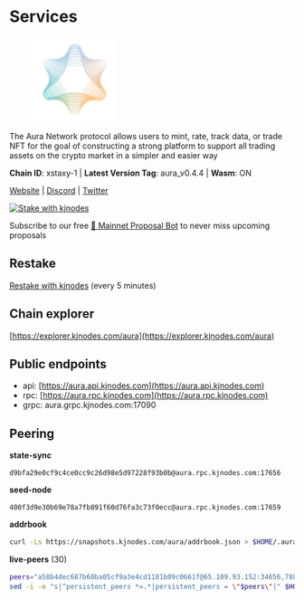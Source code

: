 # Services

<figure><img src="https://raw.githubusercontent.com/kj89/cosmos-images/main/logos/aura.png" width="150" alt=""><figcaption></figcaption></figure>

The Aura Network protocol allows users to mint, rate, track data,  or trade NFT for the goal of constructing a strong platform to  support all trading assets on the crypto market in a simpler and easier way

**Chain ID**: xstaxy-1 | **Latest Version Tag**: aura_v0.4.4 | **Wasm**: ON

[Website](https://aura.network) | [Discord](https://discord.gg/hpvF5QcWRf) | [Twitter](https://twitter.com/AuraNetworkHQ)

[![Stake with kjnodes](https://i.ibb.co/cr44Q8j/button-stake-with-kjnodes.png)](https://restake.app/aura/auravaloper17q4k3j6kcslrcuxtj9mxdcgez7kw7jdma8ykjs)

Subscribe to our free [🤖 Mainnet Proposal Bot](https://t.me/kjnodes_proposal_bot) to never miss upcoming proposals

## Restake

[Restake with kjnodes](https://restake.app/aura/auravaloper17q4k3j6kcslrcuxtj9mxdcgez7kw7jdma8ykjs) (every 5 minutes)
## Chain explorer
[https://explorer.kjnodes.com/aura](https://explorer.kjnodes.com/aura)

## Public endpoints

* api: [https://aura.api.kjnodes.com](https://aura.api.kjnodes.com)
* rpc: [https://aura.rpc.kjnodes.com](https://aura.rpc.kjnodes.com)
* grpc: aura.grpc.kjnodes.com:17090

## Peering

**state-sync**

```text
d9bfa29e0cf9c4ce0cc9c26d98e5d97228f93b0b@aura.rpc.kjnodes.com:17656
```

**seed-node**

```text
400f3d9e30b69e78a7fb891f60d76fa3c73f0ecc@aura.rpc.kjnodes.com:17659
```

**addrbook**
```bash
curl -Ls https://snapshots.kjnodes.com/aura/addrbook.json > $HOME/.aura/config/addrbook.json
```

**live-peers** (30)
```bash
peers="a58b4dec687b60ba05cf9a3e4cd1181b09c0661f@65.109.93.152:34656,7885a9e940b45b9a2183488ca3a901b043b6ed67@144.76.40.53:21756,0179528068da0dfaf61005cf5aa28793ca42b129@85.25.74.163:26656,34d759895c5a451488db34c686e74cb954d86723@65.108.135.212:26656,abb367c73ef28fc90f5071e1258a23c0e5be17cd@103.107.183.89:26656,a859027129ee2524b57c43b9ecbe3bcc4d120efb@195.3.222.183:26656,10b4cb9cbd7d3dae1aacc97355c1269ce5e36c57@93.190.141.68:21056,670c0c23a1196e706e058133fbbb156f7f33b352@5.9.95.147:26656,5e87d03a29ceca5e376e55588d9b099bb5d9524f@144.202.72.17:25656,dce07d176e5ba4cfdc7b806eb80eabab162a09d0@45.76.213.229:26656,dc9c2ab4055a2ef8ddca435e9d8c120969562f98@194.247.13.139:26656,ddad7ae9754de0a474a7bb14f063a17d0fbcf510@107.155.65.7:26656,fa474fe8f7159c9699fb39acb2925702f0474502@141.95.157.139:10156,3e7ef25f1c9829351936884618659167400eb0f1@142.132.149.171:26656,b6a0d0d030f35ffffcfe92e72ea13933c1adbe62@116.202.174.253:21656,a19b89ebbf7331f435b8ef100ce501d2377922ea@209.126.116.182:26656,0599779759ed60e12ed39a94cd02d303ba10d591@95.214.52.174:36656,ee5dcdba835ca45249e13955da89257d67064548@142.44.213.82:7530,f43c7c9a194ee5a97665a9aad8f887fdbb75e4ca@65.109.225.86:46656,3e05f2b0fdd750511dbff9d3f6a47d3bc3d4b1f0@141.95.204.81:61456,ed15ae05f17dd4e672eec0a96c38364d063b68dc@65.108.6.45:60756,63a90346040657406ddc48a2679e3bfbe17f717a@65.108.195.29:51656,a60a9f3400cb978b313ad5a47d59f6c518ef2a04@3.135.201.61:26656,fc3357ab9ebd2e9530177848187e870b7404ed8e@185.246.84.196:21656,1584b3aa3969def4a9f70555b3b442d334053e94@148.113.159.22:10156,dd6474ec049a264abd25248f0fd9178058331fe0@54.179.159.96:26656,c9c0b28dcf2db5f0e7b756986d3326d62ba47e78@144.126.147.58:26656,65bf908c6c41cacfce9652ed69a17337b023d0d0@57.128.85.172:26656,71bb73be4f030e47b813350ee32076ee43c67c27@134.209.111.108:26656,d9bfa29e0cf9c4ce0cc9c26d98e5d97228f93b0b@65.109.88.38:17656"
sed -i -e "s|^persistent_peers *=.*|persistent_peers = \"$peers\"|" $HOME/.aura/config/config.toml
```
